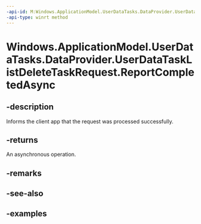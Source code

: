 ```yaml
---
-api-id: M:Windows.ApplicationModel.UserDataTasks.DataProvider.UserDataTaskListDeleteTaskRequest.ReportCompletedAsync
-api-type: winrt method
---
```


<!-- Method syntax.
public IAsyncAction UserDataTaskListDeleteTaskRequest.ReportCompletedAsync()
-->

# Windows.ApplicationModel.UserDataTasks.DataProvider.UserDataTaskListDeleteTaskRequest.ReportCompletedAsync


## -description

Informs the client app that the request was processed successfully.

## -returns

An asynchronous operation.

## -remarks

## -see-also

## -examples

